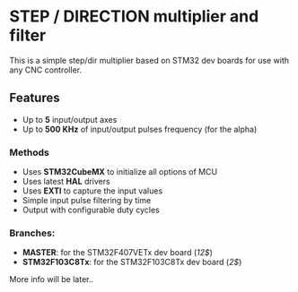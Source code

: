 # STEP / DIRECTION multiplier and filter
This is a simple step/dir multiplier based on STM32 dev boards for use with any CNC controller.

## Features
* Up to **5** input/output axes
* Up to **500 KHz** of input/output pulses frequency (for the alpha)

### Methods
* Uses **STM32CubeMX** to initialize all options of MCU
* Uses latest **HAL** drivers
* Uses **EXTI** to capture the input values
* Simple input pulse filtering by time
* Output with configurable duty cycles

### Branches:
* **MASTER**: for the STM32F407VETx dev board (_12$_)
* **STM32F103C8Tx**: for the STM32F103C8Tx dev board (_2$_)

More info will be later..
